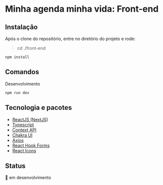 # Minha agenda minha vida: Front-end
## Instalação
Após o clone do repositório, entre no diretório do projeto e rode:

> cd ./front-end

```
npm install
```
## Comandos 
Desenvolvimento
```
npm run dev
```
## Tecnologia e pacotes
- [ReactJS (NextJS)](https://nextjs.org/)
- [Typescript](https://www.typescriptlang.org/)
- [Context API](https://pt-br.reactjs.org/docs/context.html)
- [Chakra UI](https://chakra-ui.com/docs/getting-started)
- [Axios](https://github.com/axios/axios)
- [React Hook Forms](https://react-hook-form.com/)
- [React Icons](https://react-icons.github.io/react-icons/)

## Status 
:construction: em desenvolvimento
